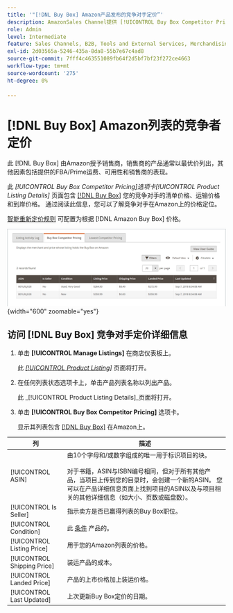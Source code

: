 ```yaml
---
title: '"[!DNL Buy Box] Amazon产品发布的竞争对手定价”'
description: AmazonSales Channel提供 [!UICONTROL Buy Box Competitor Pricing] 选项卡，以帮助您了解竞争对手在Amazon上的价格定位。
role: Admin
level: Intermediate
feature: Sales Channels, B2B, Tools and External Services, Merchandising, Integration
exl-id: 2d03565a-5246-435a-8da8-55b7e67c4ad8
source-git-commit: 7fff4c463551089fb64f2d5bf7bf23f272ce4663
workflow-type: tm+mt
source-wordcount: '275'
ht-degree: 0%

---
```


# [!DNL Buy Box] Amazon列表的竞争者定价

此 [!DNL Buy Box] 由Amazon授予销售商，销售商的产品通常以最优价列出，其他因素包括提供的FBA/Prime运费、可用性和销售商的表现。

此 _[!UICONTROL Buy Box Competitor Pricing]_选项卡_[!UICONTROL Product Listing Details]_ 页面包含 [[!DNL Buy Box]](./buy-box-competitor-pricing.md) 您的竞争对手的清单价格、运输价格和到岸价格。 通过阅读此信息，您可以了解竞争对手在Amazon上的价格定位。

[智能重新定价规则](./intelligent-repricing-rules.md) 可配置为根据 [!DNL Amazon Buy Box] 价格。

![Buy Box竞争对手定价详细信息](assets/amazon-listing-details-buy-box.png){width="600" zoomable="yes"}

## 访问 [!DNL Buy Box] 竞争对手定价详细信息

1. 单击 **[!UICONTROL Manage Listings]** 在商店仪表板上。

   此 [_[!UICONTROL Product Listing]_](./managing-product-listings.md) 页面将打开。

1. 在任何列表状态选项卡上，单击产品列表名称以列出产品。

   此 _[!UICONTROL Product Listing Details]_页面将打开。

1. 单击 **[!UICONTROL Buy Box Competitor Pricing]** 选项卡。

   显示其列表包含 [[!DNL Buy Box]](./buy-box-competitor-pricing.md) 在Amazon上。

| 列 | 描述 |
|-----------------------------|----------------------------------------------------------------------------------------------------------------------------------------------------------------------------------------------------------------------------------------------------------------------------------------------------------------------------------------------------------------------------------------|
| [!UICONTROL ASIN] | 由10个字母和/或数字组成的唯一用于标识项目的块。<br><br>对于书籍，ASIN与ISBN编号相同，但对于所有其他产品，当项目上传到您的目录时，会创建一个新的ASIN。 您可以在产品详细信息页面上找到项目的ASIN以及与项目相关的其他详细信息（如大小、页数或磁盘数）。 |
| [!UICONTROL Is Seller] | 指示卖方是否已赢得列表的Buy Box职位。 |
| [!UICONTROL Condition] | 此 [条件](./product-listing-condition.md) 产品的。 |
| [!UICONTROL Listing Price] | 用于您的Amazon列表的价格。 |
| [!UICONTROL Shipping Price] | 装运产品的成本。 |
| [!UICONTROL Landed Price] | 产品的上市价格加上装运价格。 |
| [!UICONTROL Last Updated] | 上次更新Buy Box定价的日期。 |
